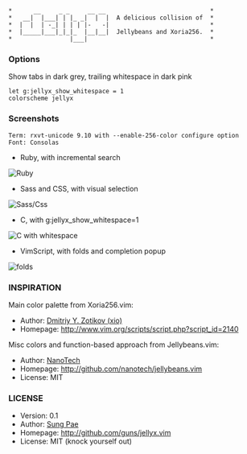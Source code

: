 
    *      __     _ _     __ __                             *
    *   __|  |___| | |_ _|  |  |  A delicious collision of  *
    *  |  |  | -_| | | | |-   -|                            *
    *  |_____|___|_|_|_  |__|__|  Jellybeans and Xoria256.  *
    *                |___|                                  *


### Options

Show tabs in dark grey, trailing whitespace in dark pink

    let g:jellyx_show_whitespace = 1
    colorscheme jellyx


### Screenshots

    Term: rxvt-unicode 9.10 with --enable-256-color configure option
    Font: Consolas

 * Ruby, with incremental search

![Ruby](http://guns.github.com/jellyx.vim/images/ruby.png)

 * Sass and CSS, with visual selection

![Sass/Css](http://guns.github.com/jellyx.vim/images/sass-css.png)

 * C, with g:jellyx_show_whitespace=1

![C with
whitespace](http://guns.github.com/jellyx.vim/images/c-with-whitespace.png)

 * VimScript, with folds and completion popup

![folds](http://guns.github.com/jellyx.vim/images/folds.png)


### INSPIRATION

Main color palette from Xoria256.vim:

 * Author:   [Dmitriy Y. Zotikov (xio)](mailto:xio@ungrund.org)
 * Homepage: <http://www.vim.org/scripts/script.php?script_id=2140>

Misc colors and function-based approach from Jellybeans.vim:

 * Author:   [NanoTech](http://nanotech.nanotechcorp.net/)
 * Homepage: <http://github.com/nanotech/jellybeans.vim>
 * License:  MIT


### LICENSE

 * Version:  0.1
 * Author:   [Sung Pae](mailto:sung@metablu.com)
 * Homepage: <http://github.com/guns/jellyx.vim>
 * License:  MIT (knock yourself out)
